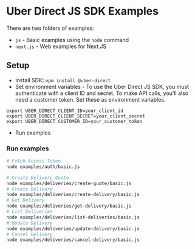 # Uber Direct JS SDK Examples

There are two folders of examples:

- `js` - Basic examples using the `node` command
- `next.js` - Web examples for Next.JS

## Setup

- Install SDK: `npm install @uber-direct`
- Set environment variables - To use the Uber Direct JS SDK, you must authenticate with a client ID and secret. To make API calls, you'll also need a customer token. Set these as environment variables.

```
export UBER_DIRECT_CLIENT_ID=your_client_id
export UBER_DIRECT_CLIENT_SECRET=your_client_secret
export UBER_DIRECT_CUSTOMER_ID=your_customer_token
```

- Run examples

### Run examples

```sh
# Fetch Access Token
node examples/auth/basic.js

# Create Delivery Quote
node examples/deliveries/create-quote/basic.js
# Create Delivery
node examples/deliveries/create-delivery/basic.js
# Get Delivery
node examples/deliveries/get-delivery/basic.js
# List Deliveries
node examples/deliveries/list-deliveries/basic.js
# Update Delivery
node examples/deliveries/update-delivery/basic.js
# Cancel Delivery
node examples/deliveries/cancel-delivery/basic.js
```
